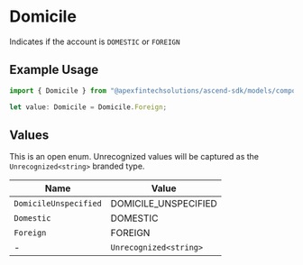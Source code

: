 # Domicile

Indicates if the account is `DOMESTIC` or `FOREIGN`

## Example Usage

```typescript
import { Domicile } from "@apexfintechsolutions/ascend-sdk/models/components";

let value: Domicile = Domicile.Foreign;
```

## Values

This is an open enum. Unrecognized values will be captured as the `Unrecognized<string>` branded type.

| Name                   | Value                  |
| ---------------------- | ---------------------- |
| `DomicileUnspecified`  | DOMICILE_UNSPECIFIED   |
| `Domestic`             | DOMESTIC               |
| `Foreign`              | FOREIGN                |
| -                      | `Unrecognized<string>` |